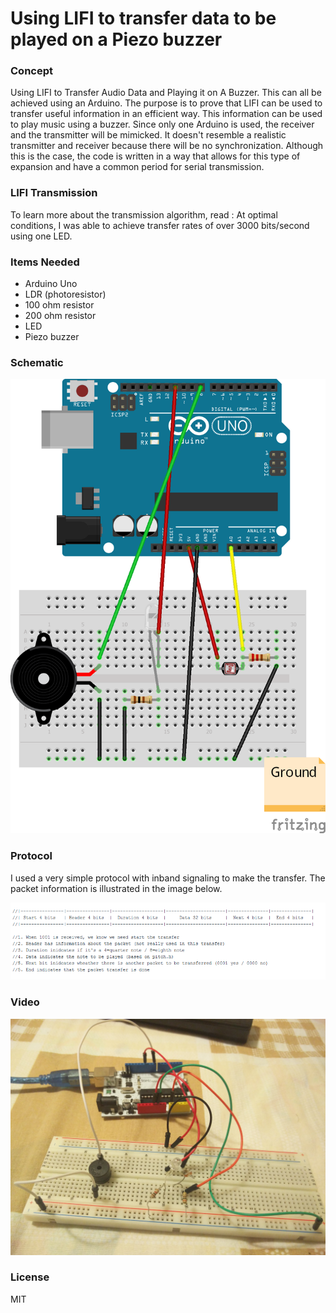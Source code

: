 # Using LIFI to transfer data to be played on a Piezo buzzer

### Concept
Using LIFI to Transfer Audio Data and Playing it on A Buzzer. This can all be achieved using an Arduino. The purpose is to prove that LIFI can be used to transfer useful information in an efficient way. This information can be used to play music using a buzzer. Since only one Arduino is used, the receiver and the transmitter will be mimicked. It doesn't resemble a realistic transmitter and receiver because there will be no synchronization. Although this is the case, the code is written in a way that allows for this type of expansion and have a common period for serial transmission. 

### LIFI Transmission
To learn more about the transmission algorithm, read : 
At optimal conditions, I was able to achieve transfer rates of over 3000 bits/second using one LED. 
### Items Needed

* Arduino Uno
* LDR (photoresistor)
* 100 ohm resistor
* 200 ohm resistor
* LED
* Piezo buzzer

### Schematic
![Schematic](https://github.com/AkilaJay/LifiWithBuzzer/blob/master/Images/Sketch%202_bb.png?raw=true "Schematic of the project")
### Protocol

I used a very simple protocol with inband signaling to make the transfer. The packet information is illustrated in the image below. 

![Schematic](https://github.com/AkilaJay/LifiWithBuzzer/blob/master/Images/packet_info.PNG?raw=true " Data packet information")

### Video 

[![Click to view video](https://github.com/AkilaJay/LifiWithBuzzer/blob/master/Images/IMG_20161226_192706.jpg?raw=true)](https://www.youtube.com/watch?v=jUcepD56kts)

### License
MIT


